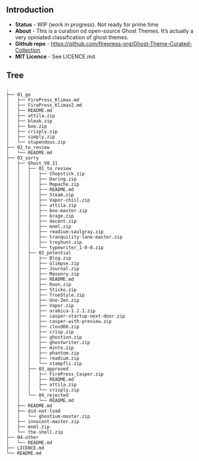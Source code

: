 
## Introduction

- **Status** - WIP (work in progress). Not ready for prime time 
- **About** - This is a curation od open-source Ghost Themes. It’s actually a very opiniated classification of ghost themes. 
- **Github repo** - https://github.com/firepress-org/Ghost-Theme-Curated-Collection
- **MIT Licence** - See LICENCE.md

## Tree

```
.
├── 01_go
│   ├── FirePress_Klimax.md
│   ├── FirePress_Klimax2.md
│   ├── README.md
│   ├── attila.zip
│   ├── bleak.zip
│   ├── boo.zip
│   ├── crisply.zip
│   ├── simply.zip
│   └── stupendous.zip
├── 02_to_review
│   └── README.md
├── 03_sorry
│   ├── Ghost_V0.11
│   │   ├── 01_to_review
│   │   │   ├── Chopstick.zip
│   │   │   ├── Daring.zip
│   │   │   ├── Mapache.zip
│   │   │   ├── README.md
│   │   │   ├── Steam.zip
│   │   │   ├── Vapor-chiil.zip
│   │   │   ├── attila.zip
│   │   │   ├── boo-master.zip
│   │   │   ├── brage.zip
│   │   │   ├── decent.zip
│   │   │   ├── mnml.zip
│   │   │   ├── readium-saulgray.zip
│   │   │   ├── tranquility-lane-master.zip
│   │   │   ├── troyhunt.zip
│   │   │   └── typewriter_1-0-0.zip
│   │   ├── 02_potential
│   │   │   ├── Blog.zip
│   │   │   ├── Glimpse.zip
│   │   │   ├── Journal.zip
│   │   │   ├── Masonry.zip
│   │   │   ├── README.md
│   │   │   ├── Roon.zip
│   │   │   ├── Sticko.zip
│   │   │   ├── TrueStyle.zip
│   │   │   ├── Uno-Zen.zip
│   │   │   ├── Vapor.zip
│   │   │   ├── arabica-1.1.1.zip
│   │   │   ├── casper-startup-next-door.zip
│   │   │   ├── casper-with-preview.zip
│   │   │   ├── cloud66.zip
│   │   │   ├── crisp.zip
│   │   │   ├── ghostion.zip
│   │   │   ├── ghostwriter.zip
│   │   │   ├── minto.zip
│   │   │   ├── phantom.zip
│   │   │   ├── readium.zip
│   │   │   └── stampfli.zip
│   │   ├── 03_approved
│   │   │   ├── FirePress_Casper.zip
│   │   │   ├── README.md
│   │   │   ├── attila.zip
│   │   │   └── crisply.zip
│   │   └── 04_rejected
│   │       └── README.md
│   ├── README.md
│   ├── did-not-load
│   │   └── ghostium-master.zip
│   ├── innocent-master.zip
│   ├── mnml.zip
│   └── the-shell.zip
├── 04-other
│   └── README.md
├── LICENCE.md
└── README.md

```
